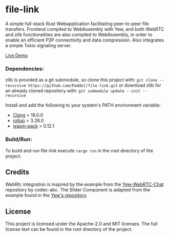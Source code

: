 # file-link
A simple full-stack Rust Webapplication facilitating peer-to-peer file transfers. Frontend compiled to WebAssembly with Yew, and both WebRTC and zlib functionalities are also compiled to WebAssembly, in order to enable an efficient P2P connectivity and data compression. Also integrates a simple Tokio signaling server.

[Live Demo](https://pkweber.de:8000)

### Dependencies:
zlib is provided as a git submodule, so clone this project with:
`git clone --recursive https://github.com/Paddel/file-link.git`
or download zlib for an already cloned repository with:
`git submodule update --init --recursive`

Install and add the following to your system's PATH environment variable:
- [Clang](https://github.com/llvm/llvm-project/releases) > 16.0.0
- [rollup](https://rollupjs.org/) > 3.28.0
- [wasm-pack](https://rustwasm.github.io/wasm-pack/installer/) > 0.12.1

### Build/Run:
To build and run file-link execute `cargo run` in the root directory of the project.

## Credits
WebRtc integration is inspired by the example from the [Yew-WebRTC-Chat](https://github.com/codec-abc/Yew-WebRTC-Chat/blob/master/src/chat/web_rtc_manager.rs) repository by codec-abc.
The Slider Component is adapted from the example found in the [Yew's repository](https://github.com/yewstack/yew/blob/master/examples/boids/src/slider.rs).

## License
This project is licensed under the Apache-2.0 and MIT licenses. The full license text can be found in the root directory of the project.